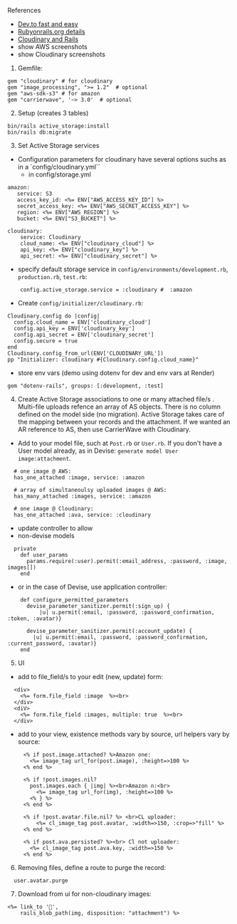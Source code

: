 References
- [Dev.to fast and easy](https://dev.to/nilomiranda/setting-up-image-upload-with-cloudinary-rails-and-active-storage-3941)
- [Rubyonrails.org details](https://edgeguides.rubyonrails.org/active_storage_overview.html)
- [Cloudinary and Rails](https://cloudinary.com/documentation/ruby_rails_quickstart)
- show AWS screenshots
- show Cloudinary screenshots

1. Gemfile:
```
gem "cloudinary" # for cloudinary
gem "image_processing", ">= 1.2"  # optional
gem "aws-sdk-s3" # for amazon
gem "carrierwave", '~> 3.0'  # optional
```

2. Setup (creates 3 tables)
```
bin/rails active_storage:install
bin/rails db:migrate
```
3. Set Active Storage services 
- Configuration parameters for cloudinary have several options suchs as in a `config/cloudinary.yml``
  - in config/storage.yml
```
amazon:
   service: S3
   access_key_id: <%= ENV["AWS_ACCESS_KEY_ID"] %>
   secret_access_key: <%= ENV["AWS_SECRET_ACCESS_KEY"] %>
   region: <%= ENV["AWS_REGION"] %>
   bucket: <%= ENV["S3_BUCKET"] %>

cloudinary:
    service: Cloudinary
    cloud_name: <%= ENV["cloudinary_cloud"] %>
    api_key: <%= ENV["cloudinary_key"] %>
    api_secret: <%= ENV["cloudinary_secret"] %>
```    
- specify default storage service in `config/environments/development.rb`, `production.rb`, `test.rb`:
```
  	config.active_storage.service = :cloudinary #  :amazon
```
- Create `config/initializer/cloudinary.rb`:
```
Cloudinary.config do |config|
  config.cloud_name = ENV['cloudinary_cloud']
  config.api_key = ENV['cloudinary_key']
  config.api_secret = ENV['cloudinary_secret']
  config.secure = true
end
Cloudinary.config_from_url(ENV['CLOUDINARY_URL'])
pp "Initializer: cloudinary #{Cloudinary.config.cloud_name}"
```

- store env vars (demo using dotenv for dev and env vars at Render)
```
gem "dotenv-rails", groups: [:development, :test]
```

4. Create Active Storage associations to one or many attached file/s . Multi-file uploads refence an array of AS objects. There is no column defined on the model side (no migration). Active Storage takes care of the mapping between your records and the attachment. If we wanted an AR reference to AS, then use CarrierWave with Cloudinary.

  - Add to your model file, such at `Post.rb` or `User.rb`. If you don't have a User model already, as in Devise:  `generate model User image:attachment`. 
``` 
  # one image @ AWS:
  has_one_attached :image, service: :amazon 
  
  # array of simultaneoulsy uploaded images @ AWS:
  has_many_attached :images, service: :amazon
  
  # one image @ Cloudinary:
  has_one_attached :ava, service: :cloudinary
```  
 
  - update controller to allow
  - non-devise models
```
  private
    def user_params
      params.require(:user).permit(:email_address, :password, :image, images[])
    end
```  
  - or in the case of Devise, use application controller:
```	
    def configure_permitted_parameters
      devise_parameter_sanitizer.permit(:sign_up) {
          |u| u.permit(:email, :password, :password_confirmation, :token, :avatar)}

      devise_parameter_sanitizer.permit(:account_update) { 
        |u| u.permit(:email, :password, :password_confirmation, :current_password, :avatar)}
    end
```  	
5. UI
  - add to file_field/s to your edit (new, update) form:
```
  <div>
    <%= form.file_field :image  %><br>
  </div>
  <diV>
    <%= form.file_field :images, multiple: true  %><br>
  </div>
 ```
  - add to your view, existence methods vary by source, url helpers vary by source:
 ```  	
      <% if post.image.attached? %>Amazon one:
        <%= image_tag url_for(post.image), :height=>100 %>
      <% end %>

      <% if !post.images.nil? 
        post.images.each { |img| %><br>Amazon n:<br>
          <%= image_tag url_for(img), :height=>100 %>
        <% } %>
      <% end %>
      
      <% if !post.avatar.file.nil? %> <br>CL uploader:
          <%= cl_image_tag post.avatar, :width=>150, :crop=>"fill" %>
      <% end %>
      
      <% if post.ava.persisted? %><br> Cl not uploader:
        <%= cl_image_tag post.ava.key, :width=>150 %>
      <% end %>
```
6. Removing files, define a route to purge the record:
```
  user.avatar.purge
```
7. Download from ui for non-cloudinary images:
```
<%= link_to '🔽', 
    rails_blob_path(img, disposition: "attachment") %>
```